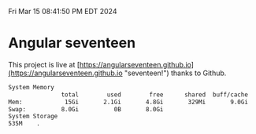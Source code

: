 Fri Mar 15 08:41:50 PM EDT 2024

# Angular seventeen


This project is live at [https://angularseventeen.github.io](https://angularseventeen.github.io "seventeen!") thanks to Github.

```bash
System Memory
               total        used        free      shared  buff/cache   available
Mem:            15Gi       2.1Gi       4.8Gi       329Mi       9.0Gi        13Gi
Swap:          8.0Gi          0B       8.0Gi
System Storage
535M	.
```
